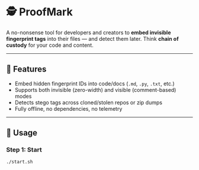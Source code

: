 # 🕵️ ProofMark
A no-nonsense tool for developers and creators to **embed invisible fingerprint tags** into their files — and detect them later. Think **chain of custody** for your code and content.

---

## 🚀 Features

- Embed hidden fingerprint IDs into code/docs (`.md`, `.py`, `.txt`, etc.)
- Supports both invisible (zero-width) and visible (comment-based) modes
- Detects stego tags across cloned/stolen repos or zip dumps
- Fully offline, no dependencies, no telemetry

---

## 🔧 Usage

### Step 1: Start

```bash
./start.sh
